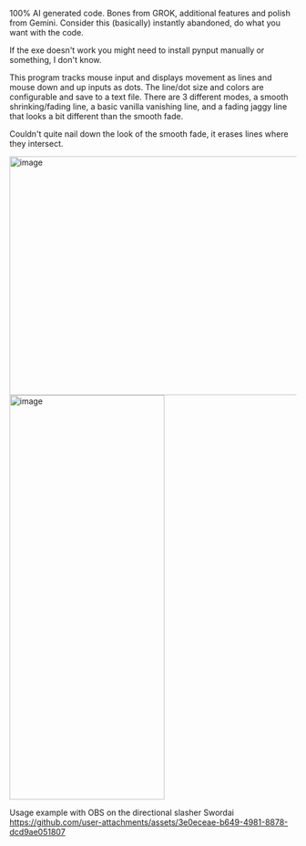 100% AI generated code.  Bones from GROK, additional features and polish from Gemini.  Consider this (basically) instantly abandoned, do what you want with the code.

If the exe doesn't work you might need to install pynput manually or something, I don't know.

This program tracks mouse input and displays movement as lines and mouse down and up inputs as dots.  The line/dot size and colors are configurable and save to a text file.  There are 3 different modes, a smooth shrinking/fading line, a basic vanilla vanishing line, and a fading jaggy line that looks a bit different than the smooth fade.

Couldn't quite nail down the look of the smooth fade, it erases lines where they intersect.

<img width="768" height="419" alt="image" src="https://github.com/user-attachments/assets/86e46593-7147-458d-8eb7-168aaf5d7e8c" />
<img width="272" height="710" alt="image" src="https://github.com/user-attachments/assets/7066a654-05ca-412e-b907-7bdc93485b7d" />

Usage example with OBS on the directional slasher Swordai
https://github.com/user-attachments/assets/3e0eceae-b649-4981-8878-dcd9ae051807

